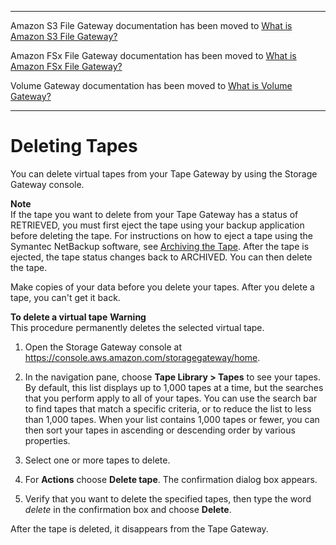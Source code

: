 --------

Amazon S3 File Gateway documentation has been moved to [What is Amazon S3 File Gateway?](https://docs.aws.amazon.com/filegateway/latest/files3/WhatIsStorageGateway.html)

Amazon FSx File Gateway documentation has been moved to [What is Amazon FSx File Gateway?](https://docs.aws.amazon.com/filegateway/latest/filefsxw/WhatIsStorageGateway.html)

Volume Gateway documentation has been moved to [What is Volume Gateway?](https://docs.aws.amazon.com/storagegateway/latest/vgw/WhatIsStorageGateway.html)

--------

# Deleting Tapes<a name="deleting-tapes-vtl"></a>

You can delete virtual tapes from your Tape Gateway by using the Storage Gateway console\.

**Note**  
If the tape you want to delete from your Tape Gateway has a status of RETRIEVED, you must first eject the tape using your backup application before deleting the tape\. For instructions on how to eject a tape using the Symantec NetBackup software, see [Archiving the Tape](https://docs.aws.amazon.com/storagegateway/latest/tgw/backup_netbackup-vtl.html#GettingStarted-archiving-tapes-vtl)\. After the tape is ejected, the tape status changes back to ARCHIVED\. You can then delete the tape\. 

Make copies of your data before you delete your tapes\. After you delete a tape, you can't get it back\.

**To delete a virtual tape**
**Warning**  
This procedure permanently deletes the selected virtual tape\.

1. Open the Storage Gateway console at [https://console\.aws\.amazon\.com/storagegateway/home](https://console.aws.amazon.com/storagegateway/)\.

1. In the navigation pane, choose **Tape Library > Tapes** to see your tapes\. By default, this list displays up to 1,000 tapes at a time, but the searches that you perform apply to all of your tapes\. You can use the search bar to find tapes that match a specific criteria, or to reduce the list to less than 1,000 tapes\. When your list contains 1,000 tapes or fewer, you can then sort your tapes in ascending or descending order by various properties\.

1. Select one or more tapes to delete\.

1. For **Actions** choose **Delete tape**\. The confirmation dialog box appears\.

1. Verify that you want to delete the specified tapes, then type the word *delete* in the confirmation box and choose **Delete**\.

After the tape is deleted, it disappears from the Tape Gateway\.